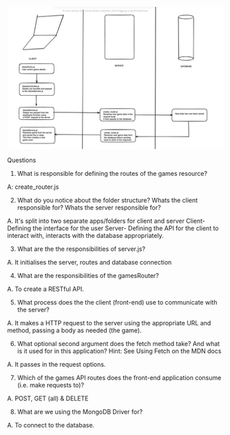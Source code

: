 ![Image Description](./Screenshot%202023-05-15%20at%2020.39.13.png)

Questions

1. What is responsible for defining the routes of the games resource?

A: create_router.js


2. What do you notice about the folder structure? Whats the client responsible for? Whats the server responsible for?

A. It's split into two separate apps/folders for client and server
    Client- Defining the interface for the user
    Server- Defining the API for the client to interact with, interacts with the database appropriately.


3. What are the the responsibilities of server.js?

A. It initialises the server, routes and database connection

4. What are the responsibilities of the gamesRouter?

A. To create a RESTful API.


5. What process does the the client (front-end) use to communicate with the server?

A. It makes a HTTP request to the server using the appropriate URL and method, passing a body as needed (the game).

6. What optional second argument does the fetch method take? And what is it used for in this application? Hint: See Using Fetch on the  MDN docs

A. It passes in the request options.

7. Which of the games API routes does the front-end application consume (i.e. make requests to)?

A. POST, GET (all) & DELETE

8. What are we using the MongoDB Driver for?

A. To connect to the database.
